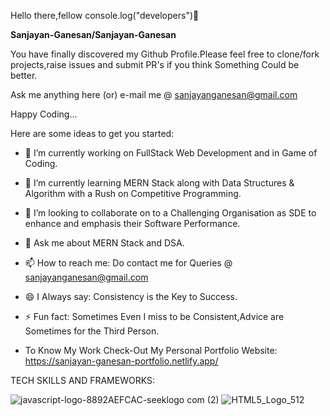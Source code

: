 Hello there,fellow
console.log("developers")👋


**Sanjayan-Ganesan/Sanjayan-Ganesan** 

You have finally discovered my Github Profile.Please feel free to clone/fork projects,raise issues and submit PR's if you think Something Could be better.

Ask me anything here (or) e-mail me @ sanjayanganesan@gmail.com

Happy Coding...

Here are some ideas to get you started:

- 🔭 I’m currently working on FullStack Web Development and in Game of Coding.


- 🌱 I’m currently learning MERN Stack along with Data Structures & Algorithm with a Rush on Competitive Programming.


- 👯 I’m looking to collaborate on to a Challenging Organisation as SDE to enhance and emphasis their Software Performance.


- 💬 Ask me about MERN Stack and DSA.


- 📫 How to reach me: Do contact me for Queries @ sanjayanganesan@gmail.com


- 😄 I Always say: Consistency is the Key to Success.


- ⚡ Fun fact: Sometimes Even I miss to be Consistent,Advice are Sometimes for the Third Person.

- To Know My Work Check-Out My Personal Portfolio Website: https://sanjayan-ganesan-portfolio.netlify.app/

TECH SKILLS AND FRAMEWORKS:

![javascript-logo-8892AEFCAC-seeklogo com (2)](https://user-images.githubusercontent.com/97502651/171914762-499e2781-fd7f-4945-a60e-038f3d93bbac.jpg)     ![HTML5_Logo_512](https://user-images.githubusercontent.com/97502651/171915219-9586907b-7c1f-4b00-9a8f-17592dfc6920.jpg)








